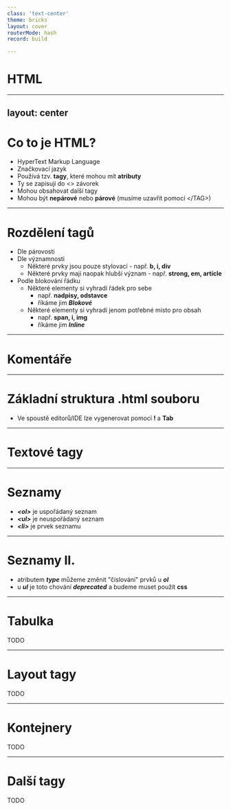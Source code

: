 ```yaml
---
class: 'text-center'
theme: bricks
layout: cover
routerMode: hash
record: build

---
```


# HTML

---
layout: center
---

# Co to je HTML?

- HyperText Markup Language
- Značkovací jazyk
- Používá tzv. **tagy**, které mohou mít **atributy**
- Ty se zapisují do <> závorek
- Mohou obsahovat další tagy
- Mohou být **nepárové** nebo **párové** (musíme uzavřít pomocí &lt;/TAG>)

---

# Rozdělení tagů

- Dle párovosti
- Dle významnosti
  - Některé prvky jsou pouze stylovací - např. **b, i, div**
  - Některé prvky mají naopak hlubší význam - např. **strong, em, article**
- Podle blokování řádku
  - Některé elementy si vyhradí řádek pro sebe 
    - např. **nadpisy, odstavce**
    - říkáme jim ***Blokové***
  - Některé elementy si vyhradí jenom potřebné místo pro obsah 
    - např. **span, i, img**
    - říkáme jim ***Inline***


---

# Komentáře

<jsfiddle source="2bad2furious/nhouLgz2" :langs="['html', 'result']"/>

---

# Základní struktura .html souboru

- Ve spoustě editorů/IDE lze vygenerovat pomocí **!** a **Tab**

<jsfiddle source="2bad2furious/drakLxeo" :langs="['html','result']"></jsfiddle>

---

# Textové tagy

<jsfiddle source="2bad2furious/2afvgtkm/" :langs="['html', 'result']"></jsfiddle>

---

# Seznamy

- ***&lt;ol>*** je uspořádaný seznam
- ***&lt;ul>*** je neuspořádaný seznam
- ***&lt;li>*** je prvek seznamu

<jsfiddle source="2bad2furious/zaxmoqvh" :langs="['html', 'result']"></jsfiddle>

---

# Seznamy II.

- atributem ***type*** můžeme změnit "číslování" prvků u ***ol***
- u ***ul*** je toto chování ***deprecated*** a budeme muset použít **css**

<jsfiddle source="2bad2furious/pfdvkcge" :langs="['html', 'result']"></jsfiddle>

---

# Tabulka

TODO

---

# Layout tagy

TODO

---

# Kontejnery

TODO

---

# Další tagy

TODO
